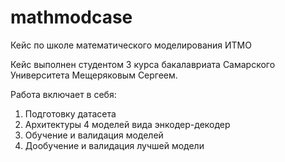 # mathmodcase
Кейс по школе математического моделирования ИТМО

Кейс выполнен студентом 3 курса бакалавриата Самарского Университета Мещеряковым Сергеем.

Работа включает в себя:
1. Подготовку датасета
2. Архитектуры 4 моделей вида энкодер-декодер
3. Обучение и валидация моделей
4. Дообучение и валидация лучшей модели
